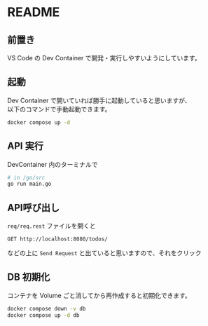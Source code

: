 # README

## 前置き

VS Code の Dev Container で開発・実行しやすいようにしています。  

## 起動

Dev Container で開いていれば勝手に起動していると思いますが、  
以下のコマンドで手動起動できます。

```bash
docker compose up -d
```

## API 実行

DevContainer 内のターミナルで
```bash
# in /go/src
go run main.go
```

## API呼び出し

`req/req.rest` ファイルを開くと
```
GET http://localhost:8080/todos/
```

などの上に `Send Request` と出ていると思いますので、それをクリック

## DB 初期化

コンテナを Volume ごと消してから再作成すると初期化できます。

```bash
docker compose down -v db
docker compose up -d db
```